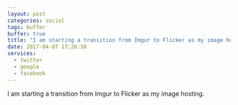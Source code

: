 ```yaml
---
layout: post
categories: social
tags: buffer
buffer: true
title: "I am starting a transition from Imgur to Flicker as my image hosting."
date: 2017-04-07 17:26:58
services: 
  - twitter
  - google
  - facebook
---
```

I am starting a transition from Imgur to Flicker as my image hosting.
